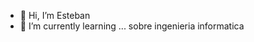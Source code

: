 - 👋 Hi, I’m Esteban
- 🌱 I’m currently learning ... sobre ingenieria informatica
<!---
estebanlds26/estebanlds26 is a ✨ special ✨ repository because its `README.md` (this file) appears on your GitHub profile.
You can click the Preview link to take a look at your changes.
--->
